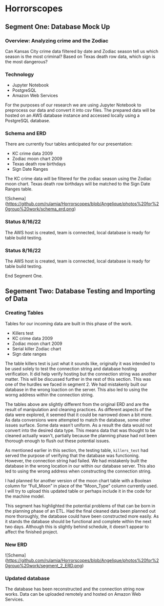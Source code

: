 # Horrorscopes
## Segment One: Database Mock Up
### Overview: Analyzing crime and the Zodiac
Can Kansas City crime data filtered by date and Zodiac season tell us which season is the most criminal?
Based on Texas death row data, which sign is the most dangerous?

### Technology
 - Jupyter Notebook
 - PostgreSQL
 - Amazon Web Services

For the purposes of our research we are using Jupyter Notebook to preprocess our data and convert it into csv files. The prepared data will be hosted on an AWS database 
instance and accessed locally using a PostgreSQL database.

### Schema and ERD
There are currently four tables anticipated for our presentation: 
 - KC crime data 2009
 - Zodiac moon chart 2009
 - Texas death row birthdays
 - Sign Date Ranges
 
 The KC crime data will be filtered for the zodiac season using the Zodiac moon chart. Texas death row birthdays will be matched to the Sign Date Ranges table.
 
 ![Schema] (https://github.com/rulamia/Horrorscopes/blob/Angelique/photos%20for%20group%20work/schema_erd.png)
 
 ### Status 8/16/22
 The AWS host is created, team is connected, local database is ready for table build testing.

 ### Status 8/16/22
 The AWS host is created, team is connected, local database is ready for table build testing.

  End Segment One.

  ## Segement Two: Database Testing and Importing of Data
  ### Creating Tables
  Tables for our incoming data are built in this phase of the work. 
   - Killers test
   - KC crime data 2009
   - Zodiac moon chart 2009
   - Serial killer Zodiac chart
   - Sign date ranges

  The table killers test is just what it sounds like, originally it was intended to be used solely to test the connection string and database hosting verification. It
  did help verify hosting but the connection string was another matter. This will be discussed further in the rest of this section. This was one of the hurdles we
  faced in segment 2. We had mistakenly built our database in the wrong loaction on the server. This also led to using the worng address within the connection string. 

  The tables above are slightly different from the original ERD and are the result of manipulation and cleaning practices. As different aspects of the data were 
  explored, it seemed that it could be narrowed down a bit more. As data conversions were attempted to match the database, some other issues surface. Some data wasn't 
  uniform. As a result the data would not convert into the desired data type. This means data that was thought to be cleaned actually wasn't, partially because the 
  planning phase had not been thorough enough to flush out these potential issues.
  
  As mentioned earlier in this section, the testing table, ```killers_test``` had served the purpose of verifying that the database was functioning. However, the 
  connection string had failed. We had mistakenly built the database in the wrong location in our within our database server. This also led to using the wrong address
  when constructing the connection string. 

  I had planned for another version of the moon chart table with a Boolean column for “Full_Moon” in place of the “Moon_Type” column currently used. I will try to
  upload this updated table or perhaps include it in the code for the machine model.

  This segment has highlighted the potential problems of that can be born in the planning phase of an ETL. Had the final cleaned data been planned out more thoroughly,
  the database could have been constructed more easily. As it stands the database should be functional and complete within the next two days. Although this is slightly
  behind schedule, it doesn't appear to affect the finished project.
  
    
  ### New ERD
  
  ![Schema] (https://github.com/rulamia/Horrorscopes/blob/Angelique/photos%20for%20group%20work/segment_2_ERD.png)

 ### Updated database
 The database has been reconstructed and the connection string now works. Data can be uploaded remotely and hosted on Amazon Web Services.
 

